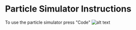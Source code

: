 # Particle Simulator Instructions
To use the particle simulator press "Code"
![alt text]([https://prnt.sc/AuTcbmox0W1J](https://prnt.sc/AuTcbmox0W1J)https://prnt.sc/AuTcbmox0W1J)

